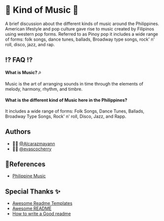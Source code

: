 
# 🎵 Kind of Music 🎵

A brief discussion about the different kinds of music around the Philippines. American lifestyle and pop culture gave rise to music created by Filipinos using western pop forms. Referred to as Pinoy pop it includes a wide range of forms: folk songs, dance tunes, ballads, Broadway type songs, rock' n' roll, disco, jazz, and rap.



## ⁉ FAQ ⁉

#### What is Music? 🎶
Music is the art of arranging sounds in time through the elements of melody, harmony, rhythm, and timbre.


#### What is the different kind of Music here in the Philippines?
It includes a wide range of forms: Folk Songs, Dance Tunes, Ballads, Broadway Type Songs, Rock' n' roll, Disco, Jazz, and Rapp.



## Authors

- 👩‍🎓 [@Alcarazmayann](https://www.https://github.com/Alcarazmayann)
- 👩‍🎓 [@evascocherry](https://www.https://github.com/evascocherry)
## 📎References

- [Philippine Music](https://www.google.com/search?q=what+is+music&sxsrf=ALiCzsZQoV0GSSMKVJ37aL67s4q1XqNwpQ%3A1652076784020&ei=8LB4YoVxjoWYBfHwqKgG&ved=0ahUKEwiFqenO4dH3AhWOAqYKHXE4CmUQ4dUDCA4&uact=5&oq=what+is+music&gs_lcp=Cgdnd3Mtd2l6EAMyBAgjECcyDQgAEIAEEIcCELEDEBQyBQgAEIAEMgoIABCABBCHAhAUMgUIABCRAjIFCAAQgAQyBQgAEIAEMgUIABCABDIFCAAQgAQyBQgAEIAEOgcIABBHELADOgYIABAWEB5KBAhBGABKBAhGGABQqwNYihlgxB9oAXABeACAAcIBiAGIEpIBBDAuMTmYAQCgAQHIAQjAAQE&sclient=gws-wiz)

## Special Thanks ✨

 - [Awesome Readme Templates](https://awesomeopensource.com/project/elangosundar/awesome-README-templates)
 - [Awesome README](https://github.com/matiassingers/awesome-readme)
 - [How to write a Good readme](https://bulldogjob.com/news/449-how-to-write-a-good-readme-for-your-github-project)


